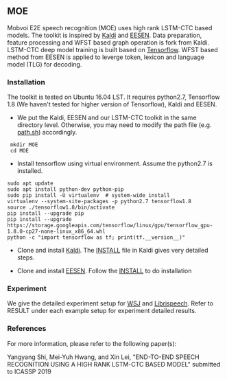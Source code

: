 ## MOE

Mobvoi E2E speech recognition (MOE) uses high rank LSTM-CTC based models. The toolkit is inspired by [Kaldi](http://kaldi-asr.org/) and [EESEN](https://github.com/srvk/eesen). Data preparation, feature processing and WFST based graph operation is fork from Kaldi. LSTM-CTC deep model training is built based on [Tensorflow](https://www.tensorflow.org/). WFST based method from EESEN is applied to leverge token, lexicon and language model (TLG) for decoding.

### Installation
The toolkit is tested on Ubuntu 16.04 LST. It requires python2.7, Tensorflow 1.8 (We haven't tested for higher version of Tensorflow), Kaldi and EESEN.

* We put the Kaldi, EESEN and our LSTM-CTC toolkit in the same directory level. Otherwise, you may need to modify the path file (e.g. [path.sh](./egs/wsj/path.sh)) accordingly.

```
 mkdir MOE
 cd MOE
```
* Install tensorflow using virtual environment. Assume the python2.7 is installed.

```
sudo apt update
sudo apt install python-dev python-pip
sudo pip install -U virtualenv  # system-wide install
virtualenv --system-site-packages -p python2.7 tensorflow1.8
source ./tensorflow1.8/bin/activate
pip install --upgrade pip 
pip install --upgrade https://storage.googleapis.com/tensorflow/linux/gpu/tensorflow_gpu-1.8.0-cp27-none-linux_x86_64.whl
python -c "import tensorflow as tf; print(tf.__version__)"
```
* Clone and install [Kaldi](https://github.com/kaldi-asr/kaldi). The [INSTALL](https://github.com/kaldi-asr/kaldi/blob/master/INSTALL) file in Kaldi gives very detailed steps. 

* Clone and install [EESEN](https://github.com/srvk/eesen). Follow the [INSTALL](https://github.com/srvk/eesen/blob/master/INSTALL) to do installation


### Experiment
We give the detailed experiment setup for [WSJ](./egs/wsj) and [Librispeech](./egs/libri). Refer to RESULT under each example setup for experiment detailed results.

### References
For more information, please refer to the following paper(s):

Yangyang Shi, Mei-Yuh Hwang, and Xin Lei, "END-TO-END SPEECH RECOGNITION USING A HIGH RANK LSTM-CTC BASED MODEL" submitted to ICASSP 2019





    


